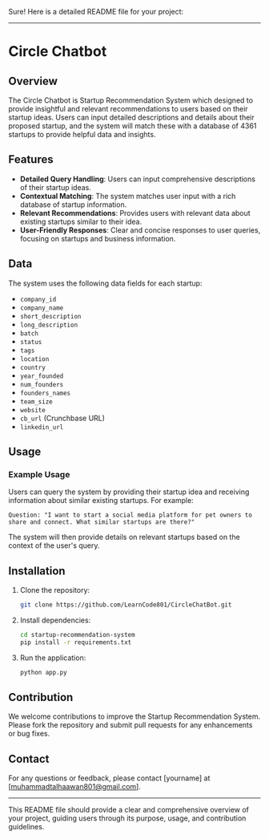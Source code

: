 Sure! Here is a detailed README file for your project:

---

# Circle Chatbot

## Overview

The Circle Chatbot is Startup Recommendation System which designed to provide insightful and relevant recommendations to users based on their startup ideas. Users can input detailed descriptions and details about their proposed startup, and the system will match these with a database of 4361 startups to provide helpful data and insights.

## Features

- **Detailed Query Handling**: Users can input comprehensive descriptions of their startup ideas.
- **Contextual Matching**: The system matches user input with a rich database of startup information.
- **Relevant Recommendations**: Provides users with relevant data about existing startups similar to their idea.
- **User-Friendly Responses**: Clear and concise responses to user queries, focusing on startups and business information.

## Data

The system uses the following data fields for each startup:
- `company_id`
- `company_name`
- `short_description`
- `long_description`
- `batch`
- `status`
- `tags`
- `location`
- `country`
- `year_founded`
- `num_founders`
- `founders_names`
- `team_size`
- `website`
- `cb_url` (Crunchbase URL)
- `linkedin_url`

## Usage

### Example Usage

Users can query the system by providing their startup idea and receiving information about similar existing startups. For example:

```plaintext
Question: "I want to start a social media platform for pet owners to share and connect. What similar startups are there?"
```

The system will then provide details on relevant startups based on the context of the user's query.

## Installation

1. Clone the repository:
    ```sh
    git clone https://github.com/LearnCode801/CircleChatBot.git
    ```

2. Install dependencies:
    ```sh
    cd startup-recommendation-system
    pip install -r requirements.txt
    ```

3. Run the application:
    ```sh
    python app.py
    ```

## Contribution

We welcome contributions to improve the Startup Recommendation System. Please fork the repository and submit pull requests for any enhancements or bug fixes.


## Contact

For any questions or feedback, please contact [yourname] at [muhammadtalhaawan801@gmail.com].

---

This README file should provide a clear and comprehensive overview of your project, guiding users through its purpose, usage, and contribution guidelines.